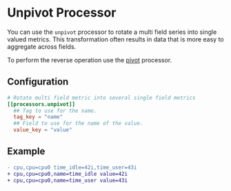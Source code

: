 # Unpivot Processor

You can use the `unpivot` processor to rotate a multi field series into single valued metrics.  This transformation often results in data that is more easy to aggregate across fields.

To perform the reverse operation use the [pivot] processor.

## Configuration

```toml
# Rotate multi field metric into several single field metrics
[[processors.unpivot]]
  ## Tag to use for the name.
  tag_key = "name"
  ## Field to use for the name of the value.
  value_key = "value"
```

## Example

```diff
- cpu,cpu=cpu0 time_idle=42i,time_user=43i
+ cpu,cpu=cpu0,name=time_idle value=42i
+ cpu,cpu=cpu0,name=time_user value=43i
```

[pivot]: /plugins/processors/pivot/README.md
